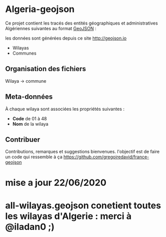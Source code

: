 # Algeria-geojson

Ce projet contient les tracés des entités géographiques et administratives Algériennes suivantes au format [GeoJSON](http://geojson.org/) :

les données sont générées depuis ce site http://geojson.io

* Wilayas
* Communes

## Organisation des fichiers

Wilaya -> commune

## Meta-données

À chaque wilaya sont associées les propriétés suivantes :

* **Code**  de 01 à 48
* **Nom** de la wilaya


## Contribuer

Contributions, remarques et suggestions bienvenues.
l'objectif est de faire un code qui ressemble à ça 
https://github.com/gregoiredavid/france-geojson

# mise a jour 22/06/2020
# all-wilayas.geojson conetient toutes les wilayas d'Algerie : merci à @iladan0  ;)
